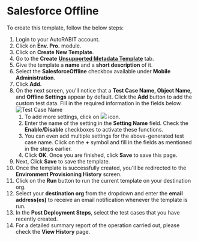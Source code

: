 # Salesforce Offline

To create this template, follow the below steps:

1. Login to your AutoRABIT account.
2. Click on **Env. Pro.** module.
3. Click on **Create New Template**.
4. Go to the **Create** [**Unsupported Metadata Template**](../) tab.
5. Give the template a **name** and a **short description** of it.
6. Select the **SalesforceOffline** checkbox available under **Mobile Administration**.
7. Click **Add.**
8. On the next screen, you'll notice that a **Test Case Name, Object Name,** and **Offline Settings** appear by default. Click the **Add** button to add the custom test data. Fill in the required information in the fields below.![Test Case Name](https://cdn.document360.io/8711f4e7-c040-4616-aac9-d947f87e4619/Images/Documentation/image-1631940741894.png)
   1. To add more settings, click on ![](https://cdn.document360.io/8711f4e7-c040-4616-aac9-d947f87e4619/Images/Documentation/image-1631619313556.png) icon.
   2. Enter the name of the setting in the **Setting Name** field. Check the **Enable/Disable** checkboxes to activate these functions.
   3. You can even add multiple settings for the above-generated test case name. Click on the **+** symbol and fill in the fields as mentioned in the steps earlier.&#x20;
   4. Click **OK**. Once you are finished, click **Save** to save this page.
9. Next, Click **Save** to save the template.
10. Once the template is successfully created, you'll be redirected to the **Environment Provisioning History** screen.
11. Click on the **Run** button to run the current template on your destination org.
12. Select your **destination org** from the dropdown and enter the **email address(es)** to receive an email notification whenever the template is run.
13. In the **Post Deployment Steps**, select the test cases that you have recently created.&#x20;
14. For a detailed summary report of the operation carried out, please check the **View History** page.
